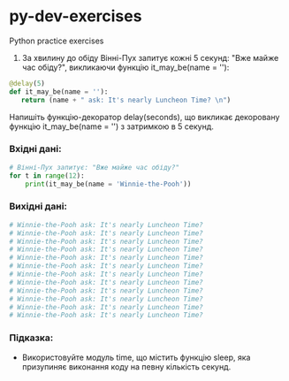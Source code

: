 # py-dev-exercises
Python practice exercises


1. За хвилину до обіду Вінні-Пух запитує кожні 5 секунд: "Вже майже час обіду?", викликаючи функцію it_may_be(name = ''):

```py
@delay(5)
def it_may_be(name = ''):
   return (name + " ask: It's nearly Luncheon Time? \n")
```
Напишіть функцію-декоратор delay(seconds), що викликає декоровану функцію it_may_be(name = '') з затримкою в 5 секунд.

### Вхідні дані: 

```py
# Вінні-Пух запитує: "Вже майже час обіду?"
for t in range(12):
    print(it_may_be(name = 'Winnie-the-Pooh'))
```

### Вихідні дані:

```py
# Winnie-the-Pooh ask: It's nearly Luncheon Time? 
# Winnie-the-Pooh ask: It's nearly Luncheon Time? 
# Winnie-the-Pooh ask: It's nearly Luncheon Time? 
# Winnie-the-Pooh ask: It's nearly Luncheon Time? 
# Winnie-the-Pooh ask: It's nearly Luncheon Time? 
# Winnie-the-Pooh ask: It's nearly Luncheon Time? 
# Winnie-the-Pooh ask: It's nearly Luncheon Time? 
# Winnie-the-Pooh ask: It's nearly Luncheon Time? 
# Winnie-the-Pooh ask: It's nearly Luncheon Time? 
# Winnie-the-Pooh ask: It's nearly Luncheon Time? 
# Winnie-the-Pooh ask: It's nearly Luncheon Time? 
# Winnie-the-Pooh ask: It's nearly Luncheon Time? 
```

### Підказка:
- Використовуйте модуль time, що містить функцію sleep, яка призупиняє виконання коду на певну кількість секунд.
